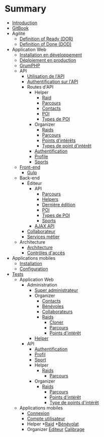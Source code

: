 # Summary
* [Introduction](README.md)
* [GitBook](installation/gitbook.md)
* Agilité
  * [Definition of Ready (DOR)](best-practices/DOR.md)
  * [Definition of Done (DOD)](best-practices/DOD.md)
* Application Web
    * [Installation en développement](webapp/installation.md)
    * [Déploiement en production](webapp/deployment.md)
    * [GrumPHP](best-practices/grumphp.md)
    * API
        * [Utilisation de l'API](webapp/API/utilisation.md)
        * [Authentification sur l'API](webapp/API/authentification.md)
        * Routes d'API
            * Helper
              - [Raid](webapp/API/routes/helper/raid.md)
              - [Parcours](webapp/API/routes/helper/track.md)
              - [Contacts](webapp/API/routes/helper/contact.md)
              - [POI](webapp/API/routes/helper/poi.md)
              - [Types de POI](webapp/API/routes/helper/poitype.md)
            * Organizer
              - [Raids](webapp/API/routes/organizer/raid.md)
              - [Parcours](webapp/API/routes/organizer/track.md)
              - [Points d'intérêts](webapp/API/routes/organizer/poi.md)
              - [Types de point d'intérêt](webapp/API/routes/organizer/poitype.md)
            - [Authentification](webapp/API/routes/authentification.md)
            - [Profile](webapp/API/routes/profile.md)
            - [Sports](webapp/API/routes/sporttype.md)
    * [Front-end](webapp/front/front.md)
        * [Gulp](webapp/front/gulp.md)
    * Back-end
        * Éditeur
            * API
                * [Parcours](webapp/back/editor/API/track.md)
                * [Helpers](webapp/back/editor/API/helper.md)
                * [Dernière édition](webapp/back/editor/API/lastEdition.md)
                * [POI](webapp/back/editor/API/poi.md)
                * [Types de POI](webapp/back/editor/API/poitype.md)
                * [Sports](webapp/back/editor/API/sporttype.md)
            * [AJAX API](webapp/back/editor/AJAX-API.md)
        * [Collaborateur](webapp/back/collaborator.md)
        * [Services métier](webapp/back/services.md)
    * Architecture
        * [Architecture](webapp/architecture/bundles.md)
        * [Contrôles d'accès](webapp/architecture/ControleAcces.md)
* Applications mobiles
  * [Installation](phoneapp/installation.md)
  * [Configuration](phoneapp/configuration.md)
* [Tests](tests-fonctionnels/tests.md)
  * Application Web
    * Administration
        * [Super administrateur](tests-fonctionnels/webapp/Admin/organizer.md)
        * Organizer 
            * [Contacts](tests-fonctionnels/webapp/Organizer/contacts.md)
            * [Bénévoles](tests-fonctionnels/webapp/Organizer/helpers.md)
            * [Collaborateurs](tests-fonctionnels/webapp/Organizer/collaborators.md)
            * [Raids](tests-fonctionnels/webapp/Organizer/raids.md)
              * [Cloner](tests-fonctionnels/webapp/Organizer/clone.md)
              * [Parcours](tests-fonctionnels/webapp/Organizer/tracks.md)
              * [Points d'intérêt](tests-fonctionnels/webapp/Organizer/pois.md)
        * [Helper](tests-fonctionnels/webapp/Helper/inscription.md)
    * API
        * [Authentification](tests-fonctionnels/webapp/API/authentification.md)
      * [Profil](tests-fonctionnels/webapp/API/profile.md)
      * [Sport](tests-fonctionnels/webapp/API/sporttypes.md)
      * Helper
        * [Raids](tests-fonctionnels/webapp/API/Helper/raids.md)
          * [Parcours](tests-fonctionnels/webapp/API/Helper/tracks.md)
      * Organizer
        * [Raids](tests-fonctionnels/webapp/API/Organizer/raids.md)
          * [Parcours](tests-fonctionnels/webapp/API/Organizer/tracks.md)
          * [Points d'intérêt](tests-fonctionnels/webapp/API/Organizer/pois.md)
          * [Type de points d'intérêt](tests-fonctionnels/webapp/API/Organizer/poitypes.md)
  * Applications mobiles
    * [Connexion](tests-fonctionnels/phoneapp/connexion.md)
    * [Compte utilisateur](tests-fonctionnels/phoneapp/compte.md)
    * Helper
      *[Raid](tests-fonctionnels/phoneapp/helper/raid.md)
      *[Bénévolat](tests-fonctionnels/phoneapp/helper/checkin.md)
    * Organizer
      [Editeur](tests-fonctionnels/phoneapp/organizer/editor.md)
      [Calibrage](tests-fonctionnels/phoneapp/organizer/calibration.md)



